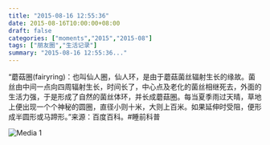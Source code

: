 ```yaml
---
title: "2015-08-16 12:55:36"
date: 2015-08-16T10:00:00+08:00
draft: false
categories: ["moments","2015","2015-08"]
tags: ["朋友圈","生活记录"]
summary: "2015-08-16 12:55:36..."
---
```


“蘑菇圈(fairyring)：也叫仙人圈，仙人环，是由于蘑菇菌丝辐射生长的缘故。菌丝由中间一点向四周辐射生长，时间长了，中心点及老化的菌丝相继死去，外面的生活力强，于是形成了自然的菌丝体环，并长成蘑菇圈。每当夏季雨过天晴，草地上便出现一个个神秘的圆圈，直径小则十米，大则上百米。如果延伸时受阻，便形成半圆形或马蹄形。”来源：百度百科。#睡前科普

![Media 1](/Moments/photos/2015-08-16/201508161255360.jpg)

